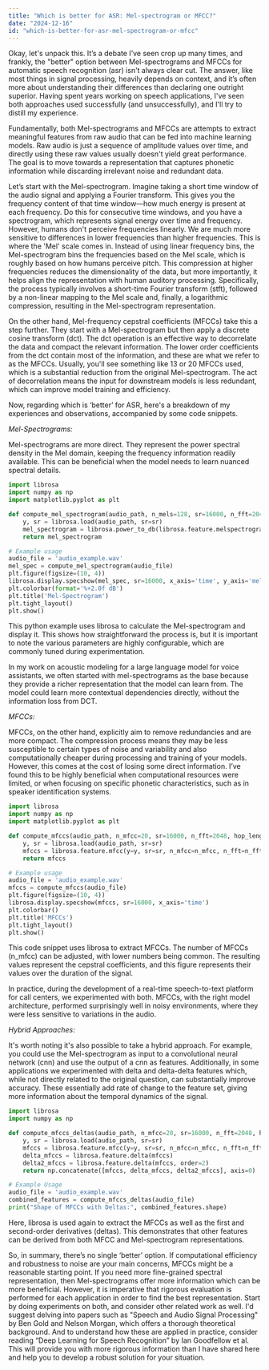```yaml
---
title: "Which is better for ASR: Mel-spectrogram or MFCC?"
date: "2024-12-16"
id: "which-is-better-for-asr-mel-spectrogram-or-mfcc"
---
```


Okay, let's unpack this. It’s a debate I’ve seen crop up many times, and frankly, the "better" option between Mel-spectrograms and MFCCs for automatic speech recognition (asr) isn't always clear cut. The answer, like most things in signal processing, heavily depends on context, and it’s often more about understanding their differences than declaring one outright superior. Having spent years working on speech applications, I've seen both approaches used successfully (and unsuccessfully), and I'll try to distill my experience.

Fundamentally, both Mel-spectrograms and MFCCs are attempts to extract meaningful features from raw audio that can be fed into machine learning models. Raw audio is just a sequence of amplitude values over time, and directly using these raw values usually doesn't yield great performance. The goal is to move towards a representation that captures phonetic information while discarding irrelevant noise and redundant data.

Let’s start with the Mel-spectrogram. Imagine taking a short time window of the audio signal and applying a Fourier transform. This gives you the frequency content of that time window—how much energy is present at each frequency. Do this for consecutive time windows, and you have a spectrogram, which represents signal energy over time and frequency. However, humans don't perceive frequencies linearly. We are much more sensitive to differences in lower frequencies than higher frequencies. This is where the 'Mel' scale comes in. Instead of using linear frequency bins, the Mel-spectrogram bins the frequencies based on the Mel scale, which is roughly based on how humans perceive pitch. This compression at higher frequencies reduces the dimensionality of the data, but more importantly, it helps align the representation with human auditory processing. Specifically, the process typically involves a short-time Fourier transform (stft), followed by a non-linear mapping to the Mel scale and, finally, a logarithmic compression, resulting in the Mel-spectrogram representation.

On the other hand, Mel-frequency cepstral coefficients (MFCCs) take this a step further. They start with a Mel-spectrogram but then apply a discrete cosine transform (dct). The dct operation is an effective way to decorrelate the data and compact the relevant information. The lower order coefficients from the dct contain most of the information, and these are what we refer to as the MFCCs. Usually, you'll see something like 13 or 20 MFCCs used, which is a substantial reduction from the original Mel-spectrogram. The act of decorrelation means the input for downstream models is less redundant, which can improve model training and efficiency.

Now, regarding which is ‘better’ for ASR, here's a breakdown of my experiences and observations, accompanied by some code snippets.

*Mel-Spectrograms:*

Mel-spectrograms are more direct. They represent the power spectral density in the Mel domain, keeping the frequency information readily available. This can be beneficial when the model needs to learn nuanced spectral details.

```python
import librosa
import numpy as np
import matplotlib.pyplot as plt

def compute_mel_spectrogram(audio_path, n_mels=128, sr=16000, n_fft=2048, hop_length=512):
    y, sr = librosa.load(audio_path, sr=sr)
    mel_spectrogram = librosa.power_to_db(librosa.feature.melspectrogram(y=y, sr=sr, n_mels=n_mels, n_fft=n_fft, hop_length=hop_length), ref=np.max)
    return mel_spectrogram

# Example usage
audio_file = 'audio_example.wav'
mel_spec = compute_mel_spectrogram(audio_file)
plt.figure(figsize=(10, 4))
librosa.display.specshow(mel_spec, sr=16000, x_axis='time', y_axis='mel')
plt.colorbar(format='%+2.0f dB')
plt.title('Mel-Spectrogram')
plt.tight_layout()
plt.show()
```
This python example uses librosa to calculate the Mel-spectrogram and display it. This shows how straightforward the process is, but it is important to note the various parameters are highly configurable, which are commonly tuned during experimentation.

In my work on acoustic modeling for a large language model for voice assistants, we often started with mel-spectrograms as the base because they provide a richer representation that the model can learn from. The model could learn more contextual dependencies directly, without the information loss from DCT.

*MFCCs:*

MFCCs, on the other hand, explicitly aim to remove redundancies and are more compact. The compression process means they may be less susceptible to certain types of noise and variability and also computationally cheaper during processing and training of your models. However, this comes at the cost of losing some direct information. I’ve found this to be highly beneficial when computational resources were limited, or when focusing on specific phonetic characteristics, such as in speaker identification systems.

```python
import librosa
import numpy as np
import matplotlib.pyplot as plt

def compute_mfccs(audio_path, n_mfcc=20, sr=16000, n_fft=2048, hop_length=512):
    y, sr = librosa.load(audio_path, sr=sr)
    mfccs = librosa.feature.mfcc(y=y, sr=sr, n_mfcc=n_mfcc, n_fft=n_fft, hop_length=hop_length)
    return mfccs

# Example usage
audio_file = 'audio_example.wav'
mfccs = compute_mfccs(audio_file)
plt.figure(figsize=(10, 4))
librosa.display.specshow(mfccs, sr=16000, x_axis='time')
plt.colorbar()
plt.title('MFCCs')
plt.tight_layout()
plt.show()
```
This code snippet uses librosa to extract MFCCs. The number of MFCCs (n_mfcc) can be adjusted, with lower numbers being common. The resulting values represent the cepstral coefficients, and this figure represents their values over the duration of the signal.

In practice, during the development of a real-time speech-to-text platform for call centers, we experimented with both. MFCCs, with the right model architecture, performed surprisingly well in noisy environments, where they were less sensitive to variations in the audio.

*Hybrid Approaches:*

It's worth noting it's also possible to take a hybrid approach. For example, you could use the Mel-spectrogram as input to a convolutional neural network (cnn) and use the output of a cnn as features. Additionally, in some applications we experimented with delta and delta-delta features which, while not directly related to the original question, can substantially improve accuracy. These essentially add rate of change to the feature set, giving more information about the temporal dynamics of the signal.

```python
import librosa
import numpy as np

def compute_mfccs_deltas(audio_path, n_mfcc=20, sr=16000, n_fft=2048, hop_length=512):
    y, sr = librosa.load(audio_path, sr=sr)
    mfccs = librosa.feature.mfcc(y=y, sr=sr, n_mfcc=n_mfcc, n_fft=n_fft, hop_length=hop_length)
    delta_mfccs = librosa.feature.delta(mfccs)
    delta2_mfccs = librosa.feature.delta(mfccs, order=2)
    return np.concatenate([mfccs, delta_mfccs, delta2_mfccs], axis=0)

# Example Usage
audio_file = 'audio_example.wav'
combined_features = compute_mfccs_deltas(audio_file)
print("Shape of MFCCs with Deltas:", combined_features.shape)
```
Here, librosa is used again to extract the MFCCs as well as the first and second-order derivatives (deltas). This demonstrates that other features can be derived from both MFCC and Mel-spectrogram representations.

So, in summary, there’s no single ‘better’ option. If computational efficiency and robustness to noise are your main concerns, MFCCs might be a reasonable starting point. If you need more fine-grained spectral representation, then Mel-spectrograms offer more information which can be more beneficial. However, it is imperative that rigorous evaluation is performed for each application in order to find the best representation. Start by doing experiments on both, and consider other related work as well. I'd suggest delving into papers such as "Speech and Audio Signal Processing" by Ben Gold and Nelson Morgan, which offers a thorough theoretical background. And to understand how these are applied in practice, consider reading “Deep Learning for Speech Recognition” by Ian Goodfellow et al. This will provide you with more rigorous information than I have shared here and help you to develop a robust solution for your situation.

